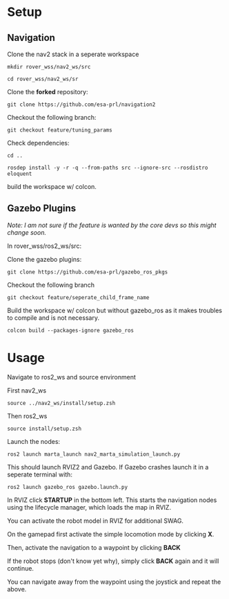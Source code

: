 # Setup

## Navigation

Clone the nav2 stack in a seperate workspace
```
mkdir rover_wss/nav2_ws/src

cd rover_wss/nav2_ws/sr
```

Clone the **forked** repository:

```
git clone https://github.com/esa-prl/navigation2
```

Checkout the following branch:

```
git checkout feature/tuning_params
```

Check dependencies:

```
cd ..

rosdep install -y -r -q --from-paths src --ignore-src --rosdistro eloquent
```

build the workspace w/ colcon.


## Gazebo Plugins
*Note: I am not sure if the feature is wanted by the core devs so this might change soon.*

In rover_wss/ros2_ws/src:

Clone the gazebo plugins:
```
git clone https://github.com/esa-prl/gazebo_ros_pkgs
```

Checkout the following branch
```
git checkout feature/seperate_child_frame_name
```

Build the workspace w/ colcon but without gazebo_ros as it makes troubles to compile and is not necessary.
```
colcon build --packages-ignore gazebo_ros
```

# Usage
Navigate to ros2_ws and source environment

First nav2_ws
```
source ../nav2_ws/install/setup.zsh
```

Then ros2_ws
```
source install/setup.zsh
```

Launch the nodes:
```
ros2 launch marta_launch nav2_marta_simulation_launch.py
```

This should launch RVIZ2 and Gazebo. If Gazebo crashes launch it in a seperate terminal with:

```
ros2 launch gazebo_ros gazebo.launch.py
```

In RVIZ click **STARTUP** in the bottom left. This starts the navigation nodes using the lifecycle manager, which loads the map in RVIZ.

You can activate the robot model in RVIZ for additional SWAG.

On the gamepad first activate the simple locomotion mode by clicking **X**.

Then, activate the navigation to a waypoint by clicking **BACK**

If the robot stops (don't know yet why), simply click **BACK** again and it will continue.

You can navigate away from the waypoint using the joystick and repeat the above.